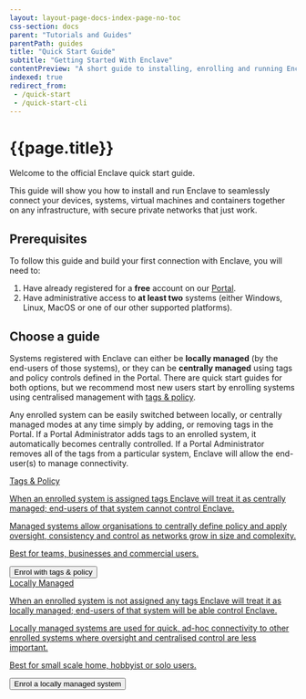 ```yaml
---
layout: layout-page-docs-index-page-no-toc
css-section: docs
parent: "Tutorials and Guides"
parentPath: guides
title: "Quick Start Guide"
subtitle: "Getting Started With Enclave"
contentPreview: "A short guide to installing, enrolling and running Enclave on Linux, Windows and MacOS. Learn how to get your private network up and running in minutes."
indexed: true
redirect_from:
 - /quick-start
 - /quick-start-cli
---
```


# {{page.title}}

Welcome to the official Enclave quick start guide.

This guide will show you how to install and run Enclave to seamlessly connect your devices, systems, virtual machines and containers together on any infrastructure, with secure private networks that just work.

## Prerequisites

To follow this guide and build your first connection with Enclave, you will need to:

1. Have already registered for a **free** account on our [Portal](https://portal.enclave.io).
2. Have administrative access to **at least two** systems (either Windows, Linux, MacOS or one of our other supported platforms).

## Choose a guide

Systems registered with Enclave can either be **locally managed** (by the end-users of those systems), or they can be **centrally managed** using tags and policy controls defined in the Portal. There are quick start guides for both options, but we recommend most new users start by enrolling systems using centralised management with [tags &amp; policy](/guides/quick-start-tags-and-policy).

Any enrolled system can be easily switched between locally, or centrally managed modes at any time simply by adding, or removing tags in the Portal. If a Portal Administrator adds tags to an enrolled system, it automatically becomes centrally controlled. If a Portal Administrator removes all of the tags from a particular system, Enclave will allow the end-user(s) to manage connectivity.

<div id="section-tutorial-tiles">
   <div class="row">
      <div class="col-md-6">
         <a class="tile centrally-managed" href="/guides/quick-start-tags-and-policy">
            <div class="title"><i class="fa fa-list-alt" aria-hidden="true"></i> Tags &amp; Policy</div>
            <div class="text">
               <p>When an enrolled system is assigned tags Enclave will treat it as centrally managed; end-users of that system cannot control Enclave.</p>
               <p>Managed systems allow organisations to centrally define policy and apply oversight, consistency and control as networks grow in size and complexity.</p>
               <p>Best for teams, businesses and commercial users.</p>
            </div>
            <button>Enrol with tags &amp; policy <i class="fa fa-arrow-right" aria-hidden="true"></i></button>
         </a>
      </div>
      <div class="col-md-6">
         <a class="tile locally-managed" href="/guides/quick-start-locally-managed">
            <div class="title"><i class="fa fa-sitemap" aria-hidden="true"></i> Locally Managed</div>
            <div class="text">
               <p>When an enrolled system is not assigned any tags Enclave will treat it as locally managed; end-users of that system will be able control Enclave.</p>
               <p>Locally managed systems are used for quick, ad-hoc connectivity to other enrolled systems where oversight and centralised control are less important.</p>
               <p>Best for small scale home, hobbyist or solo users.</p>
            </div>
            <button>Enrol a locally managed system <i class="fa fa-arrow-right" aria-hidden="true"></i></button>
         </a>
      </div>
   </div>
</div>
